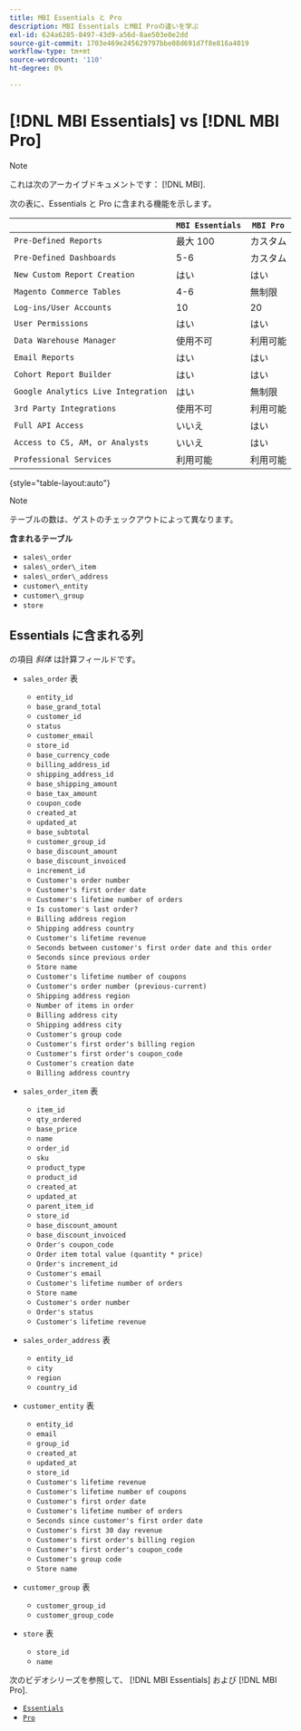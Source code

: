 ```yaml
---
title: MBI Essentials と Pro
description: MBI Essentials とMBI Proの違いを学ぶ
exl-id: 624a6285-8497-43d9-a56d-8ae503e0e2dd
source-git-commit: 1703e469e245629797bbe08d691d7f8e816a4019
workflow-type: tm+mt
source-wordcount: '110'
ht-degree: 0%

---
```


# [!DNL MBI Essentials] vs [!DNL MBI Pro]

>[!NOTE]
>
>これは次のアーカイブドキュメントです： [!DNL MBI].

次の表に、Essentials と Pro に含まれる機能を示します。

|  | **`MBI Essentials`** | **`MBI Pro`** |
|-----|-----|-----|
| `Pre-Defined Reports` | 最大 100 | カスタム |
| `Pre-Defined Dashboards` | 5-6 | カスタム |
| `New Custom Report Creation` | はい | はい |
| `Magento Commerce Tables` | 4-6 | 無制限 |
| `Log-ins/User Accounts` | 10 | 20 |
| `User Permissions` | はい | はい |
| `Data Warehouse Manager` | 使用不可 | 利用可能 |
| `Email Reports` | はい | はい |
| `Cohort Report Builder` | はい | はい |
| `Google Analytics Live Integration` | はい | 無制限 |
| `3rd Party Integrations` | 使用不可 | 利用可能 |
| `Full API Access` | いいえ | はい |
| `Access to CS, AM, or Analysts` | いいえ | はい |
| `Professional Services` | 利用可能 | 利用可能 |

{style=&quot;table-layout:auto&quot;}

>[!NOTE]
>
>テーブルの数は、ゲストのチェックアウトによって異なります。

**含まれるテーブル**

* `sales\_order`
* `sales\_order\_item`
* `sales\_order\_address`
* `customer\_entity`
* `customer\_group`
* `store`

## Essentials に含まれる列

の項目 _斜体_ は計算フィールドです。

* `sales_order` 表
   * `entity_id`
   * `base_grand_total`
   * `customer_id`
   * `status`
   * `customer_email`
   * `store_id`
   * `base_currency_code`
   * `billing_address_id`
   * `shipping_address_id`
   * `base_shipping_amount`
   * `base_tax_amount`
   * `coupon_code`
   * `created_at`
   * `updated_at`
   * `base_subtotal`
   * `customer_group_id`
   * `base_discount_amount`
   * `base_discount_invoiced`
   * `increment_id`
   * `Customer's order number`
   * `Customer's first order date`
   * `Customer's lifetime number of orders`
   * `Is customer's last order?`
   * `Billing address region`
   * `Shipping address country`
   * `Customer's lifetime revenue`
   * `Seconds between customer's first order date and this order`
   * `Seconds since previous order`
   * `Store name`
   * `Customer's lifetime number of coupons`
   * `Customer's order number (previous-current)`
   * `Shipping address region`
   * `Number of items in order`
   * `Billing address city`
   * `Shipping address city`
   * `Customer's group code`
   * `Customer's first order's billing region`
   * `Customer's first order's coupon_code`
   * `Customer's creation date`
   * `Billing address country`

* `sales_order_item` 表
   * `item_id`
   * `qty_ordered`
   * `base_price`
   * `name`
   * `order_id`
   * `sku`
   * `product_type`
   * `product_id`
   * `created_at`
   * `updated_at`
   * `parent_item_id`
   * `store_id`
   * `base_discount_amount`
   * `base_discount_invoiced`
   * `Order's coupon_code`
   * `Order item total value (quantity * price)`
   * `Order's increment_id`
   * `Customer's email`
   * `Customer's lifetime number of orders`
   * `Store name`
   * `Customer's order number`
   * `Order's status`
   * `Customer's lifetime revenue`

* `sales_order_address` 表
   * `entity_id`
   * `city`
   * `region`
   * `country_id`

* `customer_entity` 表
   * `entity_id`
   * `email`
   * `group_id`
   * `created_at`
   * `updated_at`
   * `store_id`
   * `Customer's lifetime revenue`
   * `Customer's lifetime number of coupons`
   * `Customer's first order date`
   * `Customer's lifetime number of orders`
   * `Seconds since customer's first order date`
   * `Customer's first 30 day revenue`
   * `Customer's first order's billing region`
   * `Customer's first order's coupon_code`
   * `Customer's group code`
   * `Store name`

* `customer_group` 表
   * `customer_group_id`
   * `customer_group_code`

* `store` 表
   * `store_id`
   * `name`

次のビデオシリーズを参照して、 [!DNL MBI Essentials] および [!DNL MBI Pro].

* [`Essentials`](https://support.magento.com/hc/en-us/articles/360005305614)
* [`Pro`](https://support.magento.com/hc/en-us/articles/360005373453)
